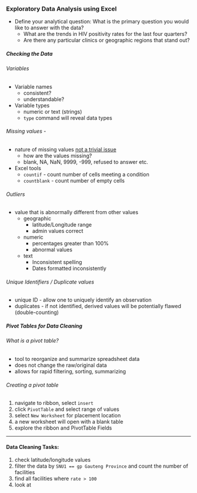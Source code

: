 ### Exploratory Data Analysis using Excel
* Define your analytical question: What is the primary question you would like to answer with the data?
  * What are the trends in HIV positivity rates for the last four quarters?
  * Are there any particular clinics or geographic regions that stand out?

##### Checking the Data
###### Variables
* Variable names
  * consistent?
  * understandable?
* Variable types
  * numeric or text (strings)
  * `type` command will reveal data types  

###### Missing values -
* nature of missing values [not a trivial issue](http://www.lexjansen.com/nesug/nesug01/ps/ps8009.pdf)
  * how are the values missing?
  * blank, NA, NaN, 9999, -999, refused to answer etc.
* Excel tools
  * `countif` - count number of cells meeting a condition
  * `countblank` -  count number of empty cells

###### Outliers
* value that is abnormally different from other values
    * geographic
      * latitude/Longitude range
      * admin values correct
    * numeric
      * percentages greater than 100%
      * abnormal values
    * text
      * Inconsistent spelling
      * Dates formatted inconsistently

###### Unique Identifiers / Duplicate values
* unique ID - allow one to uniquely identify an observation
* duplicates - if not identified, derived values will be potentially flawed (double-counting)

##### Pivot Tables for Data Cleaning
###### What is a pivot table?
* tool to reorganize and summarize spreadsheet data
* does not change the raw/original data
* allows for rapid filtering, sorting, summarizing

###### Creating a pivot table
1. navigate to ribbon, select `insert`
2. click `PivotTable` and select range of values
3. select `New Worksheet` for placement location
4. a new worksheet will open with a blank table
5. explore the ribbon and PivotTable Fields

----
#### Data Cleaning Tasks:
1. check latitude/longitude values
2. filter the data by `SNU1 == gp Gauteng Province` and count the number of facilities
3. find all facilities where `rate > 100`
4. look at 

